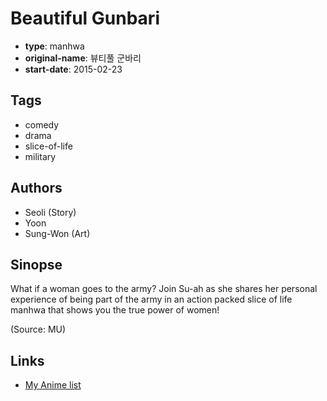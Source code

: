 # Beautiful Gunbari

-   **type**: manhwa
-   **original-name**: 뷰티풀 군바리
-   **start-date**: 2015-02-23

## Tags

-   comedy
-   drama
-   slice-of-life
-   military

## Authors

-   Seoli (Story)
-   Yoon
-   Sung-Won (Art)

## Sinopse

What if a woman goes to the army? Join Su-ah as she shares her personal experience of being part of the army in an action packed slice of life manhwa that shows you the true power of women!

(Source: MU)

## Links

-   [My Anime list](https://myanimelist.net/manga/119608/Beautiful_Gunbari)
